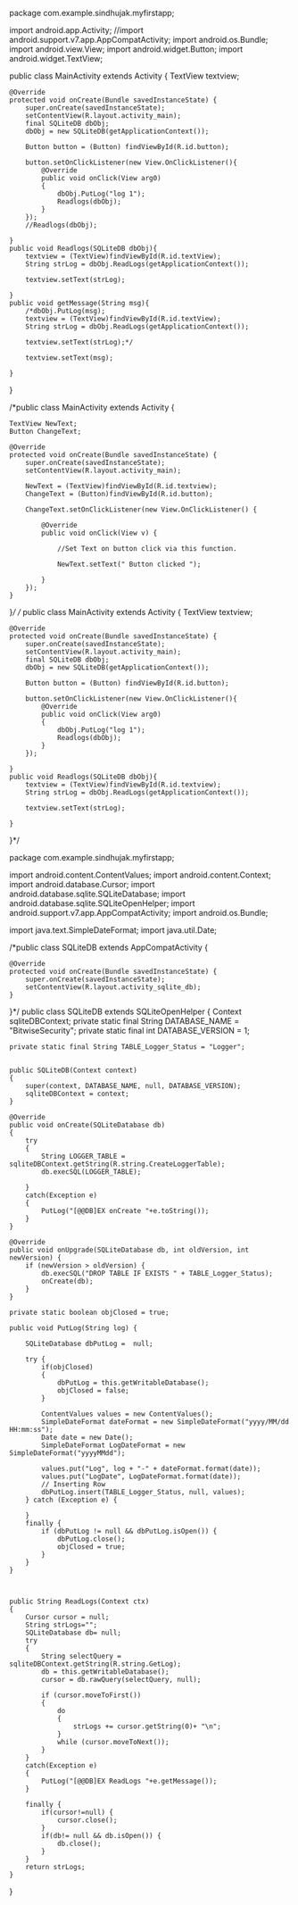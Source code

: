 package com.example.sindhujak.myfirstapp;

import android.app.Activity;
//import android.support.v7.app.AppCompatActivity;
import android.os.Bundle;
import android.view.View;
import android.widget.Button;
import android.widget.TextView;

public class MainActivity extends Activity {
    TextView textview;

    @Override
    protected void onCreate(Bundle savedInstanceState) {
        super.onCreate(savedInstanceState);
        setContentView(R.layout.activity_main);
        final SQLiteDB dbObj;
        dbObj = new SQLiteDB(getApplicationContext());

        Button button = (Button) findViewById(R.id.button);

        button.setOnClickListener(new View.OnClickListener(){
            @Override
            public void onClick(View arg0)
            {
                dbObj.PutLog("log 1");
                Readlogs(dbObj);
            }
        });
        //Readlogs(dbObj);

    }
    public void Readlogs(SQLiteDB dbObj){
        textview = (TextView)findViewById(R.id.textView);
        String strLog = dbObj.ReadLogs(getApplicationContext());

        textview.setText(strLog);

    }
    public void getMessage(String msg){
        /*dbObj.PutLog(msg);
        textview = (TextView)findViewById(R.id.textView);
        String strLog = dbObj.ReadLogs(getApplicationContext());

        textview.setText(strLog);*/

        textview.setText(msg);

    }
}

/*public class MainActivity extends Activity {

    TextView NewText;
    Button ChangeText;

    @Override
    protected void onCreate(Bundle savedInstanceState) {
        super.onCreate(savedInstanceState);
        setContentView(R.layout.activity_main);

        NewText = (TextView)findViewById(R.id.textview);
        ChangeText = (Button)findViewById(R.id.button);

        ChangeText.setOnClickListener(new View.OnClickListener() {

            @Override
            public void onClick(View v) {

                //Set Text on button click via this function.

                NewText.setText(" Button clicked ");

            }
        });
    }
}*/
/*
public class MainActivity extends Activity {
    TextView textview;

    @Override
    protected void onCreate(Bundle savedInstanceState) {
        super.onCreate(savedInstanceState);
        setContentView(R.layout.activity_main);
        final SQLiteDB dbObj;
        dbObj = new SQLiteDB(getApplicationContext());

        Button button = (Button) findViewById(R.id.button);

        button.setOnClickListener(new View.OnClickListener(){
            @Override
            public void onClick(View arg0)
            {
                dbObj.PutLog("log 1");
                Readlogs(dbObj);
            }
        });

    }
    public void Readlogs(SQLiteDB dbObj){
        textview = (TextView)findViewById(R.id.textview);
        String strLog = dbObj.ReadLogs(getApplicationContext());

        textview.setText(strLog);

    }
}*/


package com.example.sindhujak.myfirstapp;

import android.content.ContentValues;
import android.content.Context;
import android.database.Cursor;
import android.database.sqlite.SQLiteDatabase;
import android.database.sqlite.SQLiteOpenHelper;
import android.support.v7.app.AppCompatActivity;
import android.os.Bundle;

import java.text.SimpleDateFormat;
import java.util.Date;

/*public class SQLiteDB extends AppCompatActivity {

    @Override
    protected void onCreate(Bundle savedInstanceState) {
        super.onCreate(savedInstanceState);
        setContentView(R.layout.activity_sqlite_db);
    }
}*/
public class SQLiteDB extends SQLiteOpenHelper
{
    Context sqliteDBContext;
    private static final String DATABASE_NAME = "BitwiseSecurity";
    private static final int DATABASE_VERSION = 1;


    private static final String TABLE_Logger_Status = "Logger";


    public SQLiteDB(Context context)
    {
        super(context, DATABASE_NAME, null, DATABASE_VERSION);
        sqliteDBContext = context;
    }

    @Override
    public void onCreate(SQLiteDatabase db)
    {
        try
        {
            String LOGGER_TABLE = sqliteDBContext.getString(R.string.CreateLoggerTable);
            db.execSQL(LOGGER_TABLE);

        }
        catch(Exception e)
        {
            PutLog("[@@DB]EX onCreate "+e.toString());
        }
    }

    @Override
    public void onUpgrade(SQLiteDatabase db, int oldVersion, int newVersion) {
        if (newVersion > oldVersion) {
            db.execSQL("DROP TABLE IF EXISTS " + TABLE_Logger_Status);
            onCreate(db);
        }
    }

    private static boolean objClosed = true;

    public void PutLog(String log) {

        SQLiteDatabase dbPutLog =  null;

        try {
            if(objClosed)
            {
                dbPutLog = this.getWritableDatabase();
                objClosed = false;
            }

            ContentValues values = new ContentValues();
            SimpleDateFormat dateFormat = new SimpleDateFormat("yyyy/MM/dd HH:mm:ss");
            Date date = new Date();
            SimpleDateFormat LogDateFormat = new SimpleDateFormat("yyyyMMdd");

            values.put("Log", log + "-" + dateFormat.format(date));
            values.put("LogDate", LogDateFormat.format(date));
            // Inserting Row
            dbPutLog.insert(TABLE_Logger_Status, null, values);
        } catch (Exception e) {

        }
        finally {
            if (dbPutLog != null && dbPutLog.isOpen()) {
                dbPutLog.close();
                objClosed = true;
            }
        }
    }



    public String ReadLogs(Context ctx)
    {
        Cursor cursor = null;
        String strLogs="";
        SQLiteDatabase db= null;
        try
        {
            String selectQuery = sqliteDBContext.getString(R.string.GetLog);
            db = this.getWritableDatabase();
            cursor = db.rawQuery(selectQuery, null);

            if (cursor.moveToFirst())
            {
                do
                {
                    strLogs += cursor.getString(0)+ "\n";
                }
                while (cursor.moveToNext());
            }
        }
        catch(Exception e)
        {
            PutLog("[@@DB]EX ReadLogs "+e.getMessage());
        }

        finally {
            if(cursor!=null) {
                cursor.close();
            }
            if(db!= null && db.isOpen()) {
                db.close();
            }
        }
        return strLogs;
    }
}
